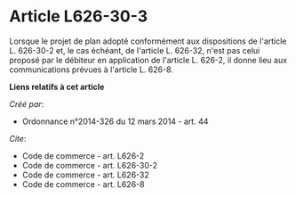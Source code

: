 # Article L626-30-3

Lorsque le projet de plan adopté conformément aux dispositions de l'article L. 626-30-2 et, le cas échéant, de l'article L.
626-32, n'est pas celui proposé par le débiteur en application de l'article L. 626-2, il donne lieu aux communications
prévues à l'article L. 626-8.

**Liens relatifs à cet article**

_Créé par_:

  - Ordonnance n°2014-326 du 12 mars 2014 - art. 44

_Cite_:

  - Code de commerce - art. L626-2
  - Code de commerce - art. L626-30-2
  - Code de commerce - art. L626-32
  - Code de commerce - art. L626-8
